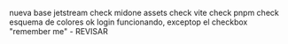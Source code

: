 nueva base
jetstream check
midone assets check
vite check
pnpm check
esquema de colores ok
login funcionando, exceptop el checkbox "remember me" - REVISAR
